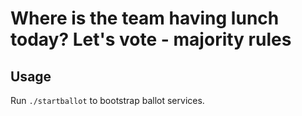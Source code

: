 #  Where is the team having lunch today? Let's vote - majority rules

## Usage

Run `./startballot` to bootstrap ballot services.
